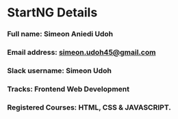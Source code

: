 # StartNG Details

### Full name: Simeon Aniedi Udoh

### Email address: simeon.udoh45@gmail.com

### Slack username: Simeon Udoh

### Tracks: Frontend Web Development

### Registered Courses: HTML, CSS & JAVASCRIPT.
